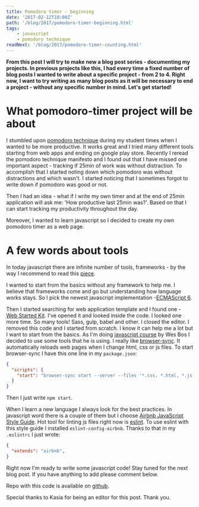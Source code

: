 ```yaml
---
title: Pomodoro timer - beginning
date: '2017-02-12T10:00Z'
path: '/blog/2017/pomodoro-timer-beginning.html'
tags: 
    - javascript
    - pomodoro technique
readNext: '/blog/2017/pomodoro-timer-counting.html'
---
```


**From this post I will try to make new a blog post series - documenting
my projects. In previous projects like this, I had every time a fixed
number of blog posts I wanted to write about a specific project - from 2
to 4. Right now, I want to try writing as many blog posts as it will be
necessary to end a project - without any specific number in mind. Let's
get started!**

What pomodoro-timer project will be about
=========================================

I stumbled upon [pomodoro
technique](http://cirillocompany.de/pages/pomodoro-technique) during my
student times when I wanted to be more productive. It works great and I
tried many different tools starting from web apps and ending on google
play store. Recently I reread the pomodoro technique manifesto and I
found out that I have missed one important aspect - tracking if 25min of
work was without distraction. To accomplish that I started noting down
which pomodoro was without distractions and which wasn't. I started
noticing that I sometimes forgot to write down if pomodoro was good or
not.

Then I had an idea - what if I write my own timer and at the end of
25min application will ask me: 'How productive last 25min was?'. Based
on that I can start tracking my productivity throughout the day.

Moreover, I wanted to learn javascript so I decided to create my own
pomodoro timer as a web page.

A few words about tools
=======================

In today javascript there are infinite number of tools, frameworks - by
the way I recommend to read this
[piece](https://hackernoon.com/how-it-feels-to-learn-javascript-in-2016-d3a717dd577f#.oifaoe6ph).

I wanted to start from the basics without any framework to help me. I
believe that frameworks come and go but understanding how language works
stays. So I pick the newest javascript implementation -[ECMAScript
6](http://es6-features.org/).

Then I started searching for web application template and I found one -
[Web Started Kit](https://developers.google.com/web/tools/starter-kit/).
I've opened it and looked inside the code. I looked one more time. So
many tools! Sass, gulp, babel and other. I closed the editor. I removed
this code and I started from scratch. I know it can help me a lot but I
want to start from the basics. As I'm doing [javascript
course](https://javascript30.com) by Wes Bos I decided to use some tools
that he is using. I really like
[browser-sync](https://www.npmjs.com/package/browser-sync). It
automatically reloads web pages when I change html, css or js files. To
start browser-sync I have this one line in my `package.json`:

```json
{
  "scripts": {
    "start": "browser-sync start --server --files '*.css, *.html, *.js'"
  }
}
```

Then I just write `npm start`.

When I learn a new language I always look for the best practices. In
javascript word there is a couple of them but I choose [Airbnb
JavaScript Style Guide](https://github.com/airbnb/javascript). Hot tool
for linting js files right now is [eslint](http://eslint.org/). To use
eslint with this style guide I installed `eslint-config-airbnb`. Thanks
to that in my `.eslintrc` I just wrote:

```json
{
  "extends": "airbnb",
}
```

Right now I'm ready to write some javascript code! Stay tuned for the
next blog post. If you have anything to add please comment below.

Repo with this code is available on
[github](https://github.com/krzysztofzuraw/pomodoro-timer).

Special thanks to Kasia for being an editor for this post. Thank you.
